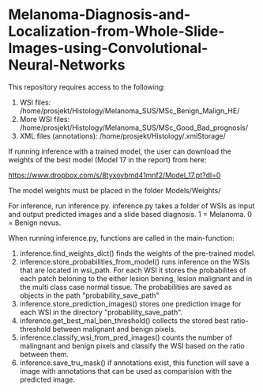 # Melanoma-Diagnosis-and-Localization-from-Whole-Slide-Images-using-Convolutional-Neural-Networks

This repository requires access to the following:

1) WSI files: /home/prosjekt/Histology/Melanoma_SUS/MSc_Benign_Malign_HE/
2) More WSI files: /home/prosjekt/Histology/Melanoma_SUS/MSc_Good_Bad_prognosis/
3) XML files (annotations): /home/prosjekt/Histology/.xmlStorage/

If running inference with a trained model, the user can download the weights of the best model (Model 17 in the report) from here:

https://www.dropbox.com/s/8tyxoybmd41mnf2/Model_17.pt?dl=0

The model weights must be placed in the folder Models/Weights/

For inference, run inference.py. inference.py takes a folder of WSIs as input and output predicted images and a slide based diagnosis. 1 = Melanoma. 0 = Benign nevus.


When running inference.py, functions are called in the main-function:

1) inference.find_weights_dict() finds the weights of the pre-trained model.
2) inference.store_probabilities_from_model() runs inference on the WSIs that are located in wsi_path. For each WSI it stores the probabilites of each patch beloning to the either lesion bening, lesion malignant and in the multi class case normal tissue. The probabilities are saved as objects in the path "probability_save_path"
3) inference.store_prediction_images() stores one prediction image for each WSI in the directory "probability_save_path".
4) inference.get_best_mal_ben_threshold() collects the stored best ratio-threshold between malignant and benign pixels.
5) inference.classify_wsi_from_pred_images() counts the number of malingnant and benign pixels and classify the WSI based on the ratio between them.
6) inference.save_tru_mask() if annotations exist, this function will save a image with annotations that can be used as comparision with the predicted image.
